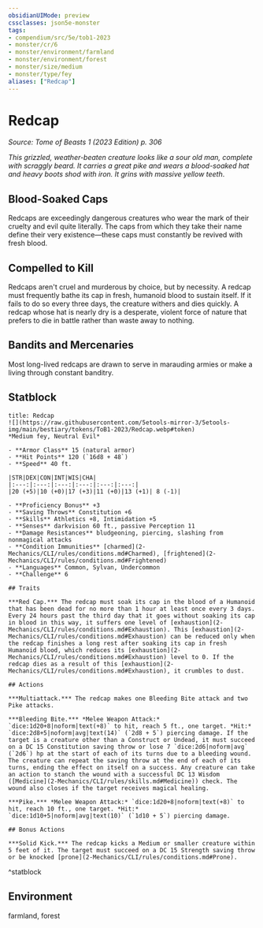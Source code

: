```yaml
---
obsidianUIMode: preview
cssclasses: json5e-monster
tags:
- compendium/src/5e/tob1-2023
- monster/cr/6
- monster/environment/farmland
- monster/environment/forest
- monster/size/medium
- monster/type/fey
aliases: ["Redcap"]
---
```

# Redcap
*Source: Tome of Beasts 1 (2023 Edition) p. 306*  

*This grizzled, weather-beaten creature looks like a sour old man, complete with scraggly beard. It carries a great pike and wears a blood-soaked hat and heavy boots shod with iron. It grins with massive yellow teeth*.

## Blood-Soaked Caps

Redcaps are exceedingly dangerous creatures who wear the mark of their cruelty and evil quite literally. The caps from which they take their name define their very existence—these caps must constantly be revived with fresh blood.

## Compelled to Kill

Redcaps aren't cruel and murderous by choice, but by necessity. A redcap must frequently bathe its cap in fresh, humanoid blood to sustain itself. If it fails to do so every three days, the creature withers and dies quickly. A redcap whose hat is nearly dry is a desperate, violent force of nature that prefers to die in battle rather than waste away to nothing.

## Bandits and Mercenaries

Most long-lived redcaps are drawn to serve in marauding armies or make a living through constant banditry.

## Statblock

```ad-statblock
title: Redcap
![](https://raw.githubusercontent.com/5etools-mirror-3/5etools-img/main/bestiary/tokens/ToB1-2023/Redcap.webp#token)
*Medium fey, Neutral Evil*

- **Armor Class** 15 (natural armor)
- **Hit Points** 120 (`16d8 + 48`)
- **Speed** 40 ft.

|STR|DEX|CON|INT|WIS|CHA|
|:---:|:---:|:---:|:---:|:---:|:---:|
|20 (+5)|10 (+0)|17 (+3)|11 (+0)|13 (+1)| 8 (-1)|

- **Proficiency Bonus** +3
- **Saving Throws** Constitution +6
- **Skills** Athletics +8, Intimidation +5
- **Senses** darkvision 60 ft., passive Perception 11
- **Damage Resistances** bludgeoning, piercing, slashing from nonmagical attacks
- **Condition Immunities** [charmed](2-Mechanics/CLI/rules/conditions.md#Charmed), [frightened](2-Mechanics/CLI/rules/conditions.md#Frightened)
- **Languages** Common, Sylvan, Undercommon
- **Challenge** 6

## Traits

***Red Cap.*** The redcap must soak its cap in the blood of a Humanoid that has been dead for no more than 1 hour at least once every 3 days. Every 24 hours past the third day that it goes without soaking its cap in blood in this way, it suffers one level of [exhaustion](2-Mechanics/CLI/rules/conditions.md#Exhaustion). This [exhaustion](2-Mechanics/CLI/rules/conditions.md#Exhaustion) can be reduced only when the redcap finishes a long rest after soaking its cap in fresh Humanoid blood, which reduces its [exhaustion](2-Mechanics/CLI/rules/conditions.md#Exhaustion) level to 0. If the redcap dies as a result of this [exhaustion](2-Mechanics/CLI/rules/conditions.md#Exhaustion), it crumbles to dust.

## Actions

***Multiattack.*** The redcap makes one Bleeding Bite attack and two Pike attacks.

***Bleeding Bite.*** *Melee Weapon Attack:* `dice:1d20+8|noform|text(+8)` to hit, reach 5 ft., one target. *Hit:* `dice:2d8+5|noform|avg|text(14)` (`2d8 + 5`) piercing damage. If the target is a creature other than a Construct or Undead, it must succeed on a DC 15 Constitution saving throw or lose 7 `dice:2d6|noform|avg` (`2d6`) hp at the start of each of its turns due to a bleeding wound. The creature can repeat the saving throw at the end of each of its turns, ending the effect on itself on a success. Any creature can take an action to stanch the wound with a successful DC 13 Wisdom ([Medicine](2-Mechanics/CLI/rules/skills.md#Medicine)) check. The wound also closes if the target receives magical healing.

***Pike.*** *Melee Weapon Attack:* `dice:1d20+8|noform|text(+8)` to hit, reach 10 ft., one target. *Hit:* `dice:1d10+5|noform|avg|text(10)` (`1d10 + 5`) piercing damage.

## Bonus Actions

***Solid Kick.*** The redcap kicks a Medium or smaller creature within 5 feet of it. The target must succeed on a DC 15 Strength saving throw or be knocked [prone](2-Mechanics/CLI/rules/conditions.md#Prone).
```
^statblock

## Environment

farmland, forest